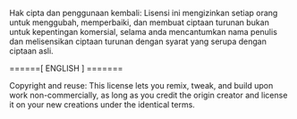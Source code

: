 Hak cipta dan penggunaan kembali: 
Lisensi ini mengizinkan setiap orang untuk menggubah, 
memperbaiki, dan membuat ciptaan turunan bukan untuk 
kepentingan komersial, selama anda mencantumkan nama 
penulis dan melisensikan ciptaan turunan dengan syarat 
yang serupa dengan ciptaan asli. 

======[ ENGLISH ] =======

Copyright and reuse: 
This license lets you remix, tweak, and build upon work 
non-commercially, as long as you credit the origin creator 
and license it on your new creations under the identical 
terms. 
